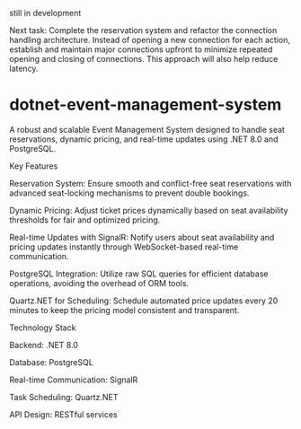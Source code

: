still in development

Next task: Complete the reservation system and refactor the connection handling architecture. Instead of opening a new connection for each action, establish and maintain major connections upfront to minimize repeated opening and closing of connections. This approach will also help reduce latency.

# dotnet-event-management-system
A robust and scalable Event Management System designed to handle seat reservations, dynamic pricing, and real-time updates using .NET 8.0 and PostgreSQL.


Key Features 

Reservation System:
Ensure smooth and conflict-free seat reservations with advanced seat-locking mechanisms to prevent double bookings.

Dynamic Pricing:
Adjust ticket prices dynamically based on seat availability thresholds for fair and optimized pricing.

Real-time Updates with SignalR:
Notify users about seat availability and pricing updates instantly through WebSocket-based real-time communication.

PostgreSQL Integration:
Utilize raw SQL queries for efficient database operations, avoiding the overhead of ORM tools.

Quartz.NET for Scheduling:
Schedule automated price updates every 20 minutes to keep the pricing model consistent and transparent.

Technology Stack 

Backend: .NET 8.0

Database: PostgreSQL

Real-time Communication: SignalR

Task Scheduling: Quartz.NET

API Design: RESTful services
